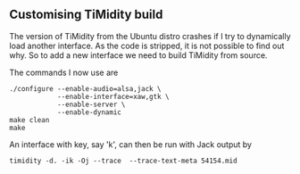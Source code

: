 
##  Customising TiMidity build 


The version of TiMidity from the Ubuntu distro crashes if
I try to dynamically load another interface. As the code is
stripped, it is not possible to find out why.
So to add a new interface we need to build TiMidity
from source.


The commands I now use are

```
./configure --enable-audio=alsa,jack \
            --enable-interface=xaw,gtk \
            --enable-server \
            --enable-dynamic
make clean
make
```


An interface with key, say 'k', can then be run
with Jack output by

```
timidity -d. -ik -Oj --trace  --trace-text-meta 54154.mid
```



